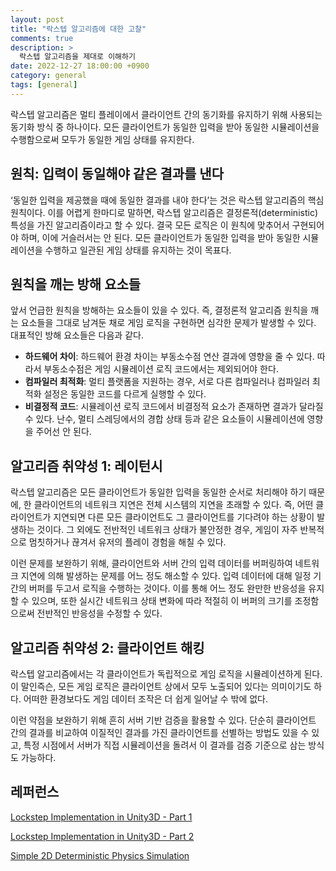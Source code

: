 ```yaml
---
layout: post
title: "락스텝 알고리즘에 대한 고찰"
comments: true  
description: >
  락스텝 알고리즘을 제대로 이해하기
date: 2022-12-27 18:00:00 +0900
category: general
tags: [general]
---
```


락스텝 알고리즘은 멀티 플레이에서 클라이언트 간의 동기화를 유지하기 위해 사용되는 동기화 방식 중 하나이다. 모든 클라이언트가 동일한 입력을 받아 동일한 시뮬레이션을 수행함으로써 모두가 동일한 게임 상태를 유지한다.

## 원칙: 입력이 동일해야 같은 결과를 낸다

‘동일한 입력을 제공했을 때에 동일한 결과를 내야 한다’는 것은 락스텝 알고리즘의 핵심 원칙이다. 이를 어렵게 한마디로 말하면, 락스텝 알고리즘은 결정론적(deterministic) 특성을 가진 알고리즘이라고 할 수 있다. 결국 모든 로직은 이 원칙에 맞추어서 구현되어야 하며, 이에 거슬러서는 안 된다. 모든 클라이언트가 동일한 입력을 받아 동일한 시뮬레이션을 수행하고 일관된 게임 상태를 유지하는 것이 목표다.

## 원칙을 깨는 방해 요소들

앞서 언급한 원칙을 방해하는 요소들이 있을 수 있다. 즉, 결정론적 알고리즘 원칙을 깨는 요소들을 그대로 남겨둔 채로 게임 로직을 구현하면 심각한 문제가 발생할 수 있다. 대표적인 방해 요소들은 다음과 같다.

- **하드웨어 차이**: 하드웨어 환경 차이는 부동소수점 연산 결과에 영향을 줄 수 있다. 따라서 부동소수점은 게임 시뮬레이션 로직 코드에서는 제외되어야 한다.
- **컴파일러 최적화**: 멀티 플랫폼을 지원하는 경우, 서로 다른 컴파일러나 컴파일러 최적화 설정은 동일한 코드를 다르게 실행할 수 있다.
- **비결정적 코드**: 시뮬레이션 로직 코드에서 비결정적 요소가 존재하면 결과가 달라질 수 있다. 난수, 멀티 스레딩에서의 경합 상태 등과 같은 요소들이 시뮬레이션에 영향을 주어선 안 된다.

## 알고리즘 취약성 1: 레이턴시

락스텝 알고리즘은 모든 클라이언트가 동일한 입력을 동일한 순서로 처리해야 하기 때문에, 한 클라이언트의 네트워크 지연은 전체 시스템의 지연을 초래할 수 있다. 즉, 어떤 클라이언트가 지연되면 다른 모든 클라이언트도 그 클라이언트를 기다려야 하는 상황이 발생하는 것이다. 그 외에도 전반적인 네트워크 상태가 불안정한 경우, 게임이 자주 반복적으로 멈칫하거나 끊겨서 유저의 플레이 경험을 해칠 수 있다.

이런 문제를 보완하기 위해, 클라이언트와 서버 간의 입력 데이터를 버퍼링하여 네트워크 지연에 의해 발생하는 문제를 어느 정도 해소할 수 있다. 입력 데이터에 대해 일정 기간의 버퍼를 두고서 로직을 수행하는 것이다. 이를 통해 어느 정도 완만한 반응성을 유지할 수 있으며, 또한 실시간 네트워크 상태 변화에 따라 적절히 이 버퍼의 크기를 조정함으로써 전반적인 반응성을 수정할 수 있다.

## 알고리즘 취약성 2: 클라이언트 해킹

락스텝 알고리즘에서는 각 클라이언트가 독립적으로 게임 로직을 시뮬레이션하게 된다. 이 말인즉슨, 모든 게임 로직은 클라이언트 상에서 모두 노출되어 있다는 의미이기도 하다. 어떠한 환경보다도 게임 데이터 조작은 더 쉽게 일어날 수 밖에 없다.

이런 약점을 보완하기 위해 흔히 서버 기반 검증을 활용할 수 있다. 단순히 클라이언트 간의 결과를 비교하여 이질적인 결과를 가진 클라이언트를 선별하는 방법도 있을 수 있고, 특정 시점에서 서버가 직접 시뮬레이션을 돌려서 이 결과를 검증 기준으로 삼는 방식도 가능하다.

## 레퍼런스

[Lockstep Implementation in Unity3D - Part 1](http://clintonbrennan.com/2013/12/lockstep-implementation-in-unity3d/)

[Lockstep Implementation in Unity3D - Part 2](http://clintonbrennan.com/2014/04/lockstep-implementation-in-unity3d-part-2/)

[Simple 2D Deterministic Physics Simulation](http://clintonbrennan.com/2014/01/simple-2d-deterministic-physics-simulation/)


